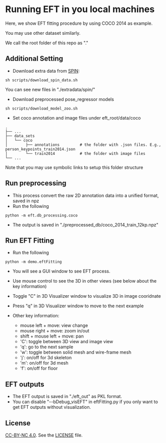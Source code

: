 # Running EFT in you local machines

Here, we show EFT fitting procedure by using COCO 2014 as example. 

You may use other dataset similarly.

We call the root folder of this repo as "."

## Additional Setting
- Download extra data from [SPIN](https://github.com/nkolot/SPIN):
```
sh scripts/download_spin_data.sh
```
You can see new files in "./extradata/spin/"

- Download preprocessed pose_regressor models
```
sh scripts/download_model_zoo.sh
```

- Set coco annotation and image files under eft_root/data/coco
```
.
├── ...
├── data_sets 
│   └── coco          
│        ├── annotations         # the folder with .json files. E.g., person_keypoints_train2014.json
│        └── train2014           # the folder with image files
└── ...
```
Note that you may use symbolic links to setup this folder structure


## Run preprocessing
- This process convert the raw 2D annotation data into a unified format, saved in npz
- Run the following 
``` 
python -m eft.db_processing.coco
```
- The output is saved in "./preprocessed_db/coco_2014_train_12kp.npz"


## Run EFT Fitting
- Run the following 
``` 
python -m demo.eftFitting
```
- You will see a GUI window to see EFT process. 

- Use mouse control to see the 3D in other views (see below about the key information)
- Toggle "C" in 3D Visualizer window to visualize 3D in image cooridnate
- Press "q" in 3D Visualizer window to move to the next example
 - Other key information:
   - mouse left + move: view change
   - mouse right + move: zoom in/out
   - shift + mouse left + move: pan
   - 'C': toggle between 3D view and image view
   - 'q': go to the next sample
   - 'w': toggle between solid mesh and wire-frame mesh
   - 'j': on/off for 3d skeleton
   - 'm': on/off for 3d mesh  
   - 'f': on/off for floor


## EFT outputs
- The EFT output is saved in "./eft_out" as PKL format.
- You can disable "--bDebug_visEFT" in eftFitting.py if you only want to get EFT outputs without visualization.

## License
[CC-BY-NC 4.0](https://creativecommons.org/licenses/by-nc/4.0/legalcode). 
See the [LICENSE](LICENSE) file. 